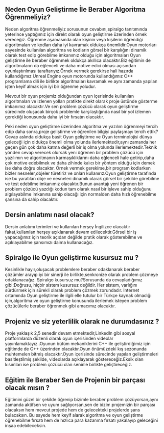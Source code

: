 ## Neden Oyun Geliştirme İle Beraber Algoritma Öğrenmeliyiz?

Neden algoritma öğrenmeliyiz sorusunun cevabını,spiralgo tanıtımında
yeterince yaptığımız için direkt olarak oyun geliştirme üzerinden örnek
vereceğiz. Öğrenme aşamasında olan kişinin veya kişilerin öğrendiği
algoritmaları ve kodları daha iyi kavramak oldukça önemlidir.Oyun
motorları sayesinde kullanılan algoritma ve kodların görsel bir
karşılığını dinamik olarak test edip görebilme imkanımız olduğu için
algoritmaları Oyun geliştirme ile beraber öğrenmek oldukça akıllıca
olacaktır.Biz eğitimin de algoritmaların da eğlenceli ve daha motive
edici olması açısından oyunlaştırılması taraftarıyız.Örnek vermek
gerekirse hali hazırda kullandığımız Unreal Engine oyun motorunda
kullandığımız C++ programlama dili ile birlikte algoritmaları kavramak
ve aynı zamanda yapılan işten keyif almak için iyi bir öğrenme yoludur.

Mevcut bir oyun projemiz olduğundan oyun içerisinde kullanılan
algoritmaları ve izlenen yolları pratikte direkt olarak proje üstünde
gösterme imkanımız olacaktır.Ve sen problem çözücü olarak oyun
geliştirme sürecinde oluşacak birçok problemle karşılaştığında nasıl
bir yol izlemen gerektiği konusunda daha iyi bir fırsatın olacaktır.

Peki neden oyun geliştirme üzerinden algoritma ve yazılım öğrenmeyi
tercih edip daha sonra,proje geliştirme ve öğrenilen bilgiyi paylaşmayı
tercih ettik?Cevap aslında oldukça basit Oyun geliştirme ve Oyun
terminolojisi dünya geleceği için oldukça önemli olma yolunda
ilerlemektedir,aynı zamanda her geçen gün çok daha katma değerli bir iş
olma yolunda ilerlemektedir.Teknik yönden cevap verecek olursak yeni
öğrenen bir problem çözücü için yazılımın ve algoritmanın
karmaşıklıklarını daha eğlenceli hale getirip,daha çok motive edebilmek
ve daha zihinde kalıcı bir yöntem olduğu için demek ise daha doğru
olacaktır. Örnek vermek gerekirse,bir program kodlarken bizler
nesneler,objeler türetiriz ve onları kullanırız.Oyun geliştirme
tarafında ise bu yaratılan obje ve nesneleri dinamik olarak görsel bir
şekilde görebilme ve test edebilme imkanımız olacaktır.Bunun avantajı
yeni öğrenen bir problem çözücü yazdığı kodun tam olarak nasıl bir
işleve sahip olduğunu algılayabilme imkanına sahip olacağı için
normalden daha hızlı öğrenebilme şansına da sahip olacaktır.

## Dersin anlatımı nasıl olacak?

Dersin anlatımı terimleri ve kullanılan herşey İngilizce olacaktır
fakat,kullanılan herşey açıklanarak devam edilecektir.Görsel bir iş
yapacağımız için teorik açıdan değilde pratik olarak gösterebilme ve
açıklayabilme şansımızı daima kullanacağız.

## Spiralgo ile Oyun geliştirme kusursuz mu ?

Kesinlikle hayır,oluşacak problemlere beraber odaklanarak beraber
çözümler arayıp iyi bir sinerji ile birlikte,senkronize olarak problem
çözmeye odaklanacağız. Spiralgo kusursuz mu?Sorusunda da cevapladığımız
gibi;Doğrusu, hiçbir sistem kusursuz değildir. Her sistem, varlığını
sürdürmek için sürekli olarak problem çözmek zorundadır. İnternet
ortamında Oyun geliştirme ile ilgili elle tutulur bir Türkçe kaynak
olmadığı için,algoritma ve oyun geliştirme konusunda ilerlemek isteyen
problem çözücülerle beraber öğrenmek gibi amacımız olacaktır.

## Projeniz ve siz yeterlilik olarak ne durumdasınız ?

Proje yaklaşık 2,5 senedir devam etmektedir,LinkedIn gibi sosyal
platformlarda düzenli olarak oyun içerisinden videolar
yayınlamaktayız..Oyunun bütüm mekaniklerini C++ ile geliştirdiğimiz için
eğitimde de C++ üzerinden olacaktır.Oyun önümüzdeki kış sezonunda
muhtemelen bitmiş olacaktır.Oyun içerisinde sürecinde yapılan
geliştirmeleri basitleştilmiş şekilde, videolarda açıklayarak
göstereceğiz.Eksik olan kısımları ise problem çözücü olan seninle
birlikte geliştireceğiz.

## Eğitim ile Beraber Sen de Projenin bir parçası olacak mısın ?

Eğitimini güzel bir şekilde öğrenip bizimle beraber problem çözüyorsan,aynı zamanda
aktifsen ve uyum sağlıyorsan,sen de bizim projemizin bir parçası olacaksın hem
mevcut projede hem de gelecekteki projelerde şans bulacaksın. Bu sayede
hem keyif alarak algoritma ve oyun geliştirme öğrenebilme fırsatı 
hem de hızlıca para kazanma fırsatı yakalayıp geleceğini inşaa edebileceksin.
